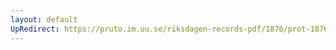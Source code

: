 ```yaml
---
layout: default
UpRedirect: https://pruto.im.uu.se/riksdagen-records-pdf/1876/prot-1876--fk--014/prot-1876--fk--014_027.pdf
---
```

